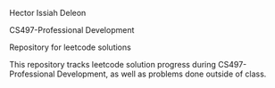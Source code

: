 Hector Issiah Deleon

CS497-Professional Development

Repository for leetcode solutions 


This repository tracks leetcode solution progress during CS497-Professional Development, as well as problems done outside of class. 
